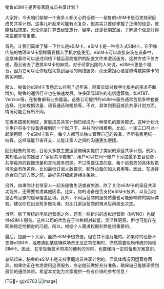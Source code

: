 秘鲁eSIM卡是否有家庭成员共享计划？

大家好，今天咱们聊聊一个很多人都关心的话题——秘鲁的eSIM卡是否支持家庭成员共享计划。这事儿听起来可能有点复杂，但其实只要你掌握了正确的信息，就能轻松搞定。无论你是打算去秘鲁旅行、留学，还是长期定居，了解这个信息对你来说都非常重要。

首先，让我们简单了解一下什么是eSIM卡。eSIM卡是一种嵌入式SIM卡，它不像传统的物理SIM卡那样需要插入手机才能使用。eSIM卡可以直接安装在设备中，这意味着你可以通过网络下载运营商提供的配置文件来激活服务。这种方式不仅方便，而且省去了更换SIM卡的麻烦。对于经常出国的人来说，eSIM卡更是个福音，因为它可以让你轻松切换到当地的网络服务，而无需担心语言障碍或实体卡的购买问题。

那么，秘鲁的eSIM卡市场怎么样呢？近年来，随着全球对数字化服务的需求不断增加，秘鲁的通信行业也在快速发展。许多国际知名的电信运营商，如AT&T、Verizon等，在秘鲁都有业务覆盖。这些公司提供的eSIM卡服务通常包括多种套餐选择，比如数据流量、语音通话和短信等。不过，具体到家庭成员共享计划方面，情况可能会有所不同。

在很多国家和地区，家庭成员共享计划已经成为一种常见的服务模式。这种计划允许用户将多个设备连接到同一个账户下，并共同分摊费用。比如，一家三口可以一起使用同一个eSIM卡账户，每个人都可以独立管理自己的设备，但所有费用统一结算。这样既能节省开支，又能让家人之间的沟通更加便捷。

回到秘鲁的情况，目前大多数主要运营商确实提供了类似的家庭共享计划。例如，某知名运营商推出了“家庭共享套餐”，用户可以在同一账户下添加最多五台设备，共享每月的数据流量和其他服务资源。不过需要注意的是，每个运营商的具体政策可能会有所差异，比如最低订阅人数要求、额外设备的加入费用等。因此，在选择适合自己的方案之前，最好先仔细阅读相关条款。

另外，如果你计划带家人一起去秘鲁生活或者旅游，除了关注eSIM卡的家庭共享功能外，还需要考虑其他因素。比如，你的设备是否支持eSIM卡技术，以及当地是否有足够的信号覆盖区域。此外，不同运营商的服务质量也可能影响你的实际体验。建议你在出发前多做功课，对比几家运营商的特点后再做出决定。

当然，除了传统的电信运营商之外，还有一些新兴的虚拟运营商（MVNO）也提供eSIM卡服务。这些公司的优势在于价格相对较低，灵活性更高，但也可能存在网络稳定性稍逊的问题。所以，根据个人需求权衡利弊是很重要的。

最后，提醒一下大家，虽然eSIM卡很方便，但它并不是万能的。如果你的设备不支持eSIM卡，或者遇到某些特殊场景无法正常使用时，仍然需要依赖传统的物理SIM卡。因此，在享受新技术带来的便利的同时，也要保持一定的备用方案意识。

总结起来，秘鲁的eSIM卡是支持家庭成员共享计划的，但具体情况因运营商而异。如果你正在考虑使用这项服务，务必提前做好充分准备，确保自己能够享受到最佳的通信体验。希望本文能为大家提供一些有价值的参考信息！

[TG💪+ @jx0703 ![Image](https://github.com/user-attachments/assets/dbca1d08-cadb-493c-b0ec-ad6f7a83f270)]